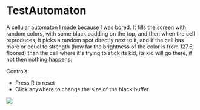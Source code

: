 # TestAutomaton

A cellular automaton I made because I was bored. It fills the screen with random colors, with some black padding on the top, and then when the cell reproduces, it picks a random spot directly next to it, and if the cell has more or equal to strength (how far the brightness of the color is from 127.5, floored) than the cell where it's trying to stick its kid, its kid will go there, if not then nothing happens.

Controls:
- Press R to reset
- Click anywhere to change the size of the black buffer

![](http://i.imgur.com/MaoMV0D.gifv)

